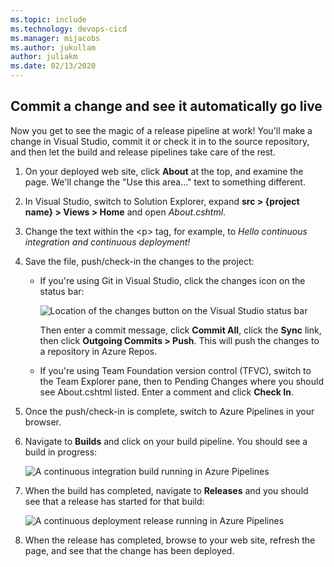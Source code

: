 ```yaml
---
ms.topic: include
ms.technology: devops-cicd
ms.manager: mijacobs
ms.author: jukullam
author: juliakm
ms.date: 02/13/2020
---
```


<h2 id="check-in">Commit a change and see it automatically go live</h2>

Now you get to see the magic of a release pipeline at work! You'll make a change in Visual Studio, commit it or check it in to the source repository, and then let the build and release pipelines take care of the rest.

1.  On your deployed web site, click **About** at the top, and examine the page. We'll change the "Use this area..." text to something different.

1.  In Visual Studio, switch to Solution Explorer, expand **src > {project name} > Views > Home** and open _About.cshtml_.

1.  Change the text within the &lt;p&gt; tag, for example, to _Hello continuous integration and continuous deployment!_

1.  Save the file, push/check-in the changes to the project:

    - If you're using Git in Visual Studio, click the changes icon on the status bar:

      ![Location of the changes button on the Visual Studio status bar](../media/commit-change-in-vs.png)

      Then enter a commit message, click **Commit All**, click the **Sync** link, then click **Outgoing Commits > Push**. This will push the changes to a repository in Azure Repos.

    - If you're using Team Foundation version control (TFVC), switch to the Team Explorer pane, then to Pending Changes where you should see About.cshtml listed. Enter a comment and click **Check In**.

1.  Once the push/check-in is complete, switch to Azure Pipelines in your browser.
1.  Navigate to **Builds** and click on your build pipeline. You should see a build in progress:

    ![A continuous integration build running in Azure Pipelines](../media/ci-build-running.png)

1.  When the build has completed, navigate to **Releases** and you should see that a release has started for that build:

    ![A continuous deployment release running in Azure Pipelines](../media/cd-release-running.png)

1.  When the release has completed, browse to your web site, refresh the page, and see that the change has been deployed.
